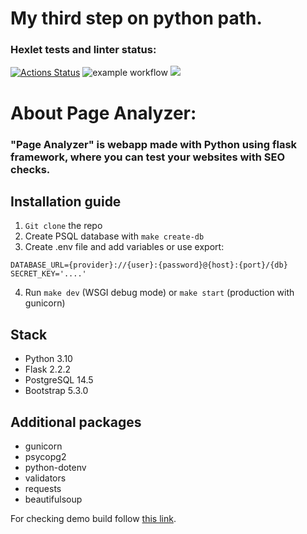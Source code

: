 # My third step on python path.

### Hexlet tests and linter status:
[![Actions Status](https://github.com/MarsBroshok96/python-project-83/workflows/hexlet-check/badge.svg)](https://github.com/MarsBroshok96/python-project-83/actions) ![example workflow](https://github.com/MarsBroshok96/python-project-83/actions/workflows/flake8.yml/badge.svg)
<a href="https://codeclimate.com/github/MarsBroshok96/python-project-83/maintainability"><img src="https://api.codeclimate.com/v1/badges/997956865d8d893bff1d/maintainability" /></a>

# About Page Analyzer:

### "Page Analyzer" is webapp made with Python using flask framework, where you can test your websites with SEO checks.

## Installation guide

1. `Git clone` the repo
2. Create PSQL database with `make create-db`
3. Create .env file and add variables or use export:

`DATABASE_URL={provider}://{user}:{password}@{host}:{port}/{db}`
`SECRET_KEY='....'`

4. Run `make dev` (WSGI debug mode) or `make start` (production with gunicorn)


## Stack

+ Python 3.10
+ Flask 2.2.2
+ PostgreSQL 14.5
+ Bootstrap 5.3.0

## Additional packages

+ gunicorn
+ psycopg2
+ python-dotenv
+ validators
+ requests
+ beautifulsoup

For checking demo build follow [this link](https://marspageanalyzer.up.railway.app/).
